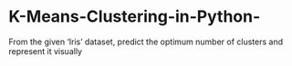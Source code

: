 # K-Means-Clustering-in-Python-
From the given ‘Iris’ dataset, predict the optimum number of clusters and represent it visually 
